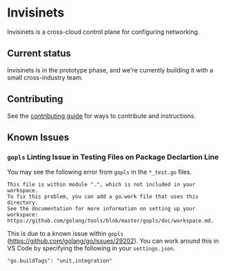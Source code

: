 # Invisinets

Invisinets is a cross-cloud control plane for configuring networking. 

## Current status

Invisinets is in the prototype phase, and we're currently building it with a small cross-industry team.

## Contributing

See the [contributing guide](./CONTRIBUTING.md) for ways to contribute and instructions.

## Known Issues

### `gopls` Linting Issue in Testing Files on Package Declartion Line
You may see the following error from `gopls` in the `*_test.go` files.

```
This file is within module ".", which is not included in your workspace.
To fix this problem, you can add a go.work file that uses this directory.
See the documentation for more information on setting up your workspace:
https://github.com/golang/tools/blob/master/gopls/doc/workspace.md.
```

This is due to a known issue within `gopls` (https://github.com/golang/go/issues/29202). You can work around this in VS Code by specifying the following in your `settings.json`.

```
"go.buildTags": "unit,integration"
```